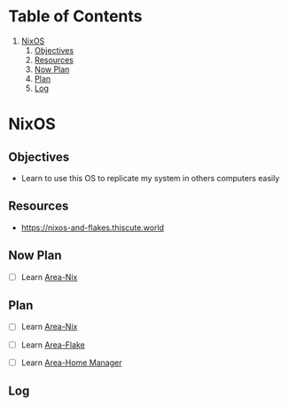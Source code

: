
# Table of Contents

1.  [NixOS](#org38514b9)
    1.  [Objectives](#org3830f96)
    2.  [Resources](#orgb7e402c)
    3.  [Now Plan](#orge01e34b)
    4.  [Plan](#org4aab343)
    5.  [Log](#org3d1364d)



<a id="org38514b9"></a>

# NixOS


<a id="org3830f96"></a>

## Objectives

-   Learn to use this OS to replicate my system in others computers easily


<a id="orgb7e402c"></a>

## Resources

-   <https://nixos-and-flakes.thiscute.world>


<a id="orge01e34b"></a>

## Now Plan

-   [ ] Learn [Area-Nix](20250115104731-area_nix.md)


<a id="org4aab343"></a>

## Plan

-   [ ] Learn [Area-Nix](20250115104731-area_nix.md)
-   [ ] Learn [Area-Flake](20250115105630-area_flake.md)
-   [ ] Learn [Area-Home Manager](20250115105728-area_home_manager.md)


<a id="org3d1364d"></a>

## Log

